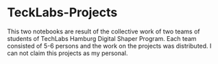 # TeckLabs-Projects

This two notebooks are result of the collective work of two teams of students of TechLabs Hamburg Digital Shaper Program. Each team consisted of 5-6 persons and the work on the projects was distributed. I can not claim this projects as my personal.
